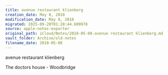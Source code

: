 ```yaml
---
title: avenue restaurant klienberg
creation_date: May 8, 2018
modification_date: May 8, 2018
migrated: 2025-09-20T01:28:44.609978
source: apple-notes-exporter
original_path: iCloud/Notes/2018-05-08-avenue restaurant klienberg.md
vault_folder: Archive/old-notes
filename_date: 2018-05-08
---
```



avenue restaurant klienberg

The doctors house - Woodbridge 
